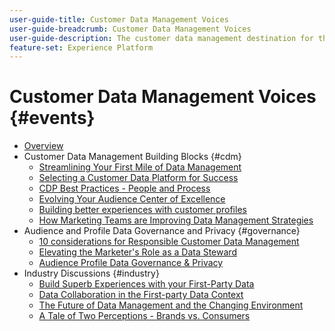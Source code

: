 ```yaml
---
user-guide-title: Customer Data Management Voices
user-guide-breadcrumb: Customer Data Management Voices
user-guide-description: The customer data management destination for the technical and marketing practice leader and specialist
feature-set: Experience Platform
---
```


# Customer Data Management Voices {#events}

+ [Overview](overview.md)
+ Customer Data Management Building Blocks {#cdm}
  + [Streamlining Your First Mile of Data Management](./cdm/first-mile.md)
  + [Selecting a Customer Data Platform for Success](./cdm/cdp-success.md)
  + [CDP Best Practices - People and Process](./cdm/people-and-process.md)
  + [Evolving Your Audience Center of Excellence](./cdm/evolving-your-audience-center-of-excellence.md)
  + [Building better experiences with customer profiles](./cdm/building-better-experiences-with-customer-profiles.md)
  + [How Marketing Teams are Improving Data Management Strategies](./cdm/how-marketing-teams-are-improving-data-management-strategies.md)
+ Audience and Profile Data Governance and Privacy {#governance}
  + [10 considerations for Responsible Customer Data Management](https://experienceleague.adobe.com/docs/platform-learn/tutorials/privacy/ten-considerations-for-responsible-customer-data-management.html)
  + [Elevating the Marketer's Role as a Data Steward](https://experienceleague.adobe.com/docs/platform-learn/tutorials/privacy/elevating-the-marketers-role-as-a-data-steward.html)
  + [Audience Profile Data Governance & Privacy](./governance/healthcare-shield.md)
+ Industry Discussions {#industry}
  + [Build Superb Experiences with your First-Party Data](./industry/build-superb-experiences-with-your-first-party-data.md)
  + [Data Collaboration in the First-party Data Context](./industry/data-collaboration-in-the-first-party-data-context.md)
  + [The Future of Data Management and the Changing Environment](./industry/the-future-of-data-management-and-the-changing-environment.md)
  + [A Tale of Two Perceptions - Brands vs. Consumers](./industry/brands-vs-consumers.md)
